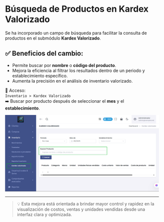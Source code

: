 # Búsqueda de Productos en Kardex Valorizado

Se ha incorporado un campo de búsqueda para facilitar la consulta de productos en el submódulo **Kardex Valorizado**.

## ✅ Beneficios del cambio:
- Permite buscar por **nombre** o **código del producto**.
- Mejora la eficiencia al filtrar los resultados dentro de un periodo y establecimiento específico.
- Aumenta la precisión en el análisis de inventario valorizado.

📌 Acceso:  
`Inventario > Kardex Valorizado`  
➡️ Buscar por producto después de seleccionar el **mes** y el **establecimiento**.

![Buscar producto en Kadex V.](img/buscar-productos-kadex-vaporizado.png)

---

> 💡 Esta mejora está orientada a brindar mayor control y rapidez en la visualización de costos, ventas y unidades vendidas desde una interfaz clara y optimizada.
